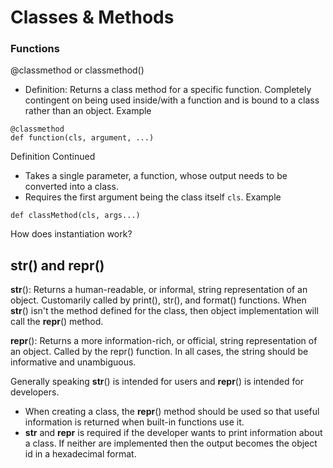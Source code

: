 # Classes & Methods
### Functions
@classmethod or classmethod()
- Definition: Returns a class method for a specific function. Completely contingent on being used inside/with a function and is bound to a class rather than an object.
Example
```
@classmethod
def function(cls, argument, ...)
```

Definition Continued
- Takes a single parameter, a function, whose output needs to be converted into a class.
- Requires the first argument being the class itself ```cls```. 
Example
```
def classMethod(cls, args...)
```

How does instantiation work?

## __str__() and __repr__()
__str__(): Returns a human-readable, or informal, string representation of an object. Customarily called by print(), str(), and format() functions. When __str__() isn't the method defined for the class, then object implementation will call the __repr__() method.

__repr__(): Returns a more information-rich, or official, string representation of an object. Called by the repr() function. In all cases, the string should be informative and unambiguous. 

Generally speaking __str__() is intended for users and __repr__() is intended for developers. 

- When creating a class, the __repr__() method should be used so that useful information is returned when built-in functions use it.
- __str__ and __repr__ is required if the developer wants to print information about a class. If neither are implemented then the output becomes the object id in a hexadecimal format.
